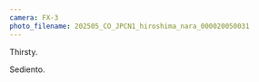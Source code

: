 ```yaml
---
camera: FX-3
photo_filename: 202505_CO_JPCN1_hiroshima_nara_000020050031
---
```


Thirsty.

Sediento.

